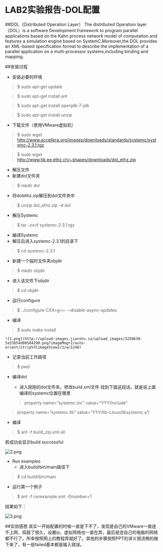 #  LAB2实验报告-DOL配置

##DOL（Distributed Operation Layer）
The distributed Operation layer（DOL）is a software Development framework to program parallel applications  based on the Kahn process network model of computation and features a simulation engine based on SystemC.Moreover,the DOL provides an XML-based specification format to describe the implementation of a parallel application on a multi-processor systems,including binding and mapping. 

##安装过程
* 安装必要的环境
> $ sudo apt-get update

> $ sudo apt-get install ant

> $ sudo apt-get install openjdk-7-jdk

> $ sudo apt-get install unzip

* 下载文件（使用VMware虚拟机）

> $ sudo wget http://www.accellera.org/images/downloads/standards/systemc/systemc-2.3.1.tgz

> $ sudo wget http://www.tik.ee.ethz.ch/~shapes/downloads/dol_ethz.zip

* 解压文件
 * 新建dol文件夹
> $ mkdir dol

 * 将dolethz.zip解压到dol文件夹中
> $ unzip dol_ethz.zip -d dol

 * 解压Systemc
> $ tar -zxvf systemc-2.3.1.tgz

* 编译Systemc
 * 解压后进入systemc-2.3.1的目录下
> $ cd systemc-2.3.1
 
 * 新建一个临时文件夹objdir
> $ mkdir objdir
 
  * 进入该文件下objdir
> $ cd objdir
 
  * 运行configure
> $ ../configure CXX=g++ --disable-async-updates

 * 编译
> $ sudo make install
   
    ![1.png](http://upload-images.jianshu.io/upload_images/3250630-5a33b54d08584290.png?imageMogr2/auto-orient/strip%7CimageView2/2/w/1240)

  * 记录当前工作路径
> $ pwd

* 编译dol
  * 进入刚刚的dol文件夹，修改build.xml文件 
    找到下面这段话，就是说上面编译的systemc位置在哪里

  > property name=”systemc.inc” value=”YYY/include” 

> property name=”systemc.lib” value=”YYY/lib-Linux/libsystemc.a”/
 
 * 编译 
> $ ant -f build_zip.xml all

   若成功会显示build successful
 
 ![2.png](http://upload-images.jianshu.io/upload_images/3250630-67ecef1a9ca31bf2.png?imageMogr2/auto-orient/strip%7CimageView2/2/w/1240)

* Run examples
  * 进入build/bin/main路径下
> $ cd build/bin/main

  * 运行第一个例子
> $ ant -f runexample.xml -Dnumber=1

   结果如下：
   
![3.png](http://upload-images.jianshu.io/upload_images/3250630-bb80705f3fed142f.png?imageMogr2/auto-orient/strip%7CimageView2/2/w/1240)

##实验感想
其实一开始配置的时候一直是下不了，发现是自己的VMware一直连不上网，捣鼓了很久，设置ip，虚拟网络也一直在弄，最后是连自己的电脑的网络都不行了，所幸按照网上的教程弄就好了。其他的步骤按照PPT的讲义很流畅的做下来了，有一些failed基本都是输入错误。
